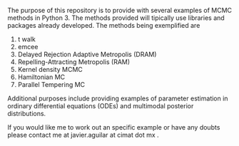 
The purpose of this repository is to provide with several examples of MCMC methods in Python 3. The methods provided will tipically use libraries and packages already developed. The methods being exemplified are


1) t walk
2) emcee
3) Delayed Rejection Adaptive Metropolis (DRAM)
4) Repelling-Attracting Metropolis (RAM)
5) Kernel density MCMC
6) Hamiltonian MC
7) Parallel Tempering MC

Additional purposes include providing examples of parameter estimation in ordinary differential equations (ODEs) and multimodal posterior distributions.

If you would like me to work out an specific example or have any doubts please contact me at javier.aguilar at cimat dot mx .
